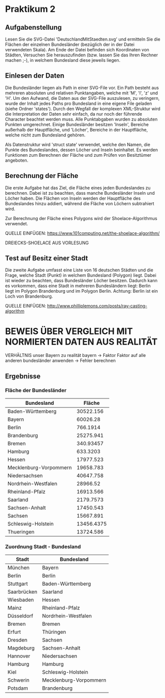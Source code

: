 # Praktikum 2

## Aufgabenstellung
Lesen Sie die SVG-Datei 'DeutschlandMitStaedten.svg' und ermitteln Sie die Flächen der einzelnen Bundesländer (bezüglich der in der Datei verwendeten Skala). Am Ende der Datei befinden sich Koordinaten von Städten, Versuchen Sie herauszufinden (bzw. lassen Sie das Ihren Rechner machen ;-), in welchem Bundesland diese jeweils liegen.

## Einlesen der Daten
Die Bundesländer liegen als Path in einer SVG-File vor. Ein Path besteht aus mehreren absoluten und relativen Punktangaben, welche mit 'M', 'l', 'z' und 'H'. Um den Aufwand, die Daten aus der SVG-File auszulesen, zu veringern, wurde der Inhalt jedes Paths pro Bundesland in eine eigene File geladen (siehe Ordner 'states'). Durch den Wegfall der komplexen XML-Struktur wird die Interpretation der Daten sehr einfach, da nur noch der führende Character beachtet werden muss. Alle Punktabgaben wurden zu absoluten Punkten umgerechnet. Einige Bundesländer besitzen 'Inseln', Bereiche außerhalb der Hauptfläche, und 'Löcher', Bereiche in der Hauptfläche, welche nicht zum Bundesland gehören.

Als Datenstruktur wird 'struct state' verwendet, welche den Namen, die Punkte des Bundeslandes, dessen Löcher und Inseln beinhaltet. Es werden Funktionen zum Berechnen der Fläche und zum Prüfen von Besitztümer angeboten.

## Berechnung der Fläche
Die erste Aufgabe hat das Ziel, die Fläche eines jeden Bundeslandes zu berechnen. Dabei ist zu beachten, dass manche Bundesländer Inseln und Löcher haben. Die Flächen von Inseln werden der Hauptfläche des Bundeslandes hinzu addiert, während die Fläche von Löchern subtrahiert wird.

Zur Berechnung der Fläche eines Polygons wird der Shoelace-Algorithmus verwendet.

QUELLE EINFÜGEN: https://www.101computing.net/the-shoelace-algorithm/

DREIECKS-SHOELACE AUS VORLESUNG


## Test auf Besitz einer Stadt
Die zweite Aufgabe umfasst eine Liste von 16 deutschen Städten und die Frage, welche Stadt (Punkt) in welchem Bundesland (Polygon) liegt. Dabei ist wieder zu beachten, dass Bundesländer Löcher besitzen. Dadurch kann es vorkommen, dass eine Stadt in mehreren Bundesländern liegt: Berlin liegt im Polygon Brandenburg und im Polygon Berlin. Achtung: Berlin ist ein Loch von Brandenburg.


QUELLE EINFÜGEN: http://www.philliplemons.com/posts/ray-casting-algorithm

# BEWEIS ÜBER VERGLEICH MIT NORMIERTEN DATEN AUS REALITÄT
VERHÄLTNIS unser Bayern zu realität bayern -> Faktor 
Faktor auf alle anderen bundesländer anwenden -> 
Fehler berechnen

## Ergebnisse

### Fläche der Bundesländer

| Bundesland               | Fläche     |
|--------------------------|------------|
| Baden-Württemberg        | 30522.156  |
| Bayern                   | 60026.28   |
| Berlin                   | 766.1914   |
| Brandenburg              | 25275.941  |
| Bremen                   | 340.93457  |
| Hamburg                  | 633.3203   |
| Hessen                   | 17977.523  |
| Mecklenburg-Vorpommern   | 19658.783  |
| Niedersachsen            | 40647.758  |
| Nordrhein-Westfalen      | 28966.52   |
| Rheinland-Pfalz          | 16913.566  |
| Saarland                 | 2179.7573  |
| Sachsen-Anhalt           | 17450.543  |
| Sachsen                  | 15667.891  |
| Schleswig-Holstein       | 13456.4375 |
| Thueringen               | 13724.586  |

### Zuordnung Stadt - Bundesland
| Stadt         | Bundesland           |
|---------------|----------------------|
| München       | Bayern               |
| Berlin        | Berlin               |
| Stuttgart     | Baden-Württemberg    |
| Saarbrücken   | Saarland             |
| Wiesbaden     | Hessen               |
| Mainz         | Rheinland-Pfalz      |
| Düsseldorf    | Nordrhein-Westfalen  |
| Bremen        | Bremen               |
| Erfurt        | Thüringen            |
| Dresden       | Sachsen              |
| Magdeburg     | Sachsen-Anhalt       |
| Hannover      | Niedersachsen        |
| Hamburg       | Hamburg              |
| Kiel          | Schleswig-Holstein   |
| Schwerin      | Mecklenburg-Vorpommern |
| Potsdam       | Brandenburg          |
